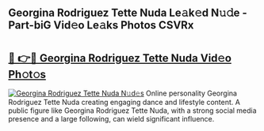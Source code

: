 ## Georgina Rodriguez Tette Nuda Le𝚊k𝚎d N𝚞𝚍e - Part-biG Vid𝚎o Le𝚊ks Photos CSVRx

# <h2><a href="http://fbelkc8.evod.top/?m=Georgina+Rodriguez+Tette+Nuda">🔗 👉🔴 Georgina Rodriguez Tette Nuda Vid𝚎o Ph𝚘t𝚘s</a></h2>

[![Georgina Rodriguez Tette Nuda N𝚞d𝚎s](https://i.imgur.com/8V9OHl7.gif)](http://fbelkc8.evod.top/?m=Georgina+Rodriguez+Tette+Nuda)
Online personality Georgina Rodriguez Tette Nuda creating engaging dance and lifestyle content. A public figure like Georgina Rodriguez Tette Nuda, with a strong social media presence and a large following, can wield significant influence. 
